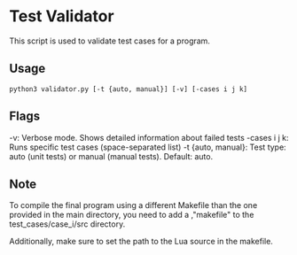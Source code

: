 # Test Validator

This script is used to validate test cases for a program.

## Usage

```
python3 validator.py [-t {auto, manual}] [-v] [-cases i j k]
```
## Flags

-v: Verbose mode. Shows detailed information about failed tests
-cases i j k: Runs specific test cases (space-separated list)
-t {auto, manual}: Test type: auto (unit tests) or manual (manual tests). Default: auto.

## Note

To compile the final program using a different Makefile than the one provided in the main directory, you need to add a ,"makefile" to the test_cases/case_i/src directory.

Additionally, make sure to set the path to the Lua source in the makefile.